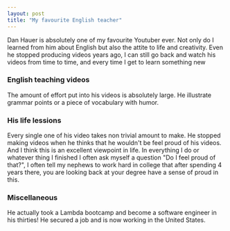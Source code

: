 ```yaml
---
layout: post
title: "My favourite English teacher"
---
```

Dan Hauer is absolutely one of my favourite Youtuber ever. Not only do I learned from him about English but also the attite to life and creativity. Even he stopped producing videos years ago, I can still go back and watch his videos from time to time, and every time I get to learn something new
### English teaching videos
The amount of effort put into his videos is absolutely large. He illustrate grammar points or a piece of vocabulary with humor.
### His life lessions 
Every single one of his video takes non trivial amount to make. He stopped making videos when he thinks that he wouldn't be feel proud of his videos. And I think this is an excellent viewpoint in life. In everything I do or whatever thing I finished I often ask myself a question "Do I feel proud of that?", I often tell my nephews to work hard in college that after spending 4 years there, you are looking back at your degree have a sense of proud in this.
### Miscellaneous
He actually took a Lambda bootcamp and become a software engineer in his thirties! He secured a job and is now working in the United States.



